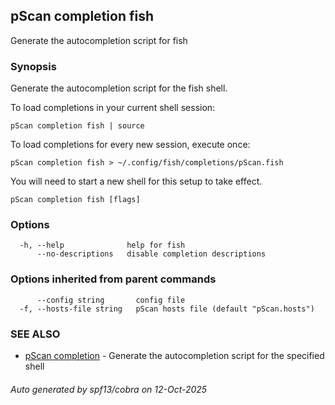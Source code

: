 ## pScan completion fish

Generate the autocompletion script for fish

### Synopsis

Generate the autocompletion script for the fish shell.

To load completions in your current shell session:

	pScan completion fish | source

To load completions for every new session, execute once:

	pScan completion fish > ~/.config/fish/completions/pScan.fish

You will need to start a new shell for this setup to take effect.


```
pScan completion fish [flags]
```

### Options

```
  -h, --help              help for fish
      --no-descriptions   disable completion descriptions
```

### Options inherited from parent commands

```
      --config string       config file
  -f, --hosts-file string   pScan hosts file (default "pScan.hosts")
```

### SEE ALSO

* [pScan completion](pScan_completion.md)	 - Generate the autocompletion script for the specified shell

###### Auto generated by spf13/cobra on 12-Oct-2025

